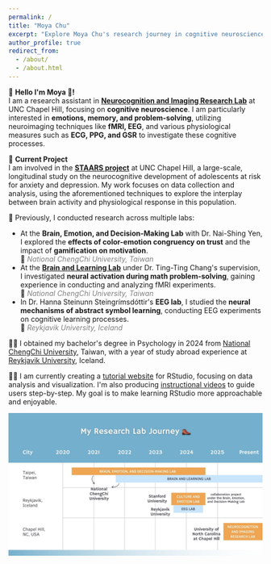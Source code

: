 ```yaml
---
permalink: /
title: "Moya Chu"
excerpt: "Explore Moya Chu's research journey in cognitive neuroscience, using fMRI, EEG, and physiological data to study emotions, memory, problem-solving, depression, anxiety, and many more."
author_profile: true
redirect_from: 
  - /about/
  - /about.html
---
```


🧠 **Hello I'm Moya 🦦!**  
I am a research assistant in [**Neurocognition and Imaging Research Lab**](https://nirl.web.unc.edu/) at UNC Chapel Hill, focusing on **cognitive neuroscience**. I am particularly interested in **emotions, memory, and problem-solving**, utilizing neuroimaging techniques like **fMRI, EEG**, and various physiological measures such as **ECG, PPG, and GSR** to investigate these cognitive processes. 

🧠 **Current Project**  
I am involved in the [**STAARS project**](https://nirl.web.unc.edu/staars/) at UNC Chapel Hill, a large-scale, longitudinal study on the neurocognitive development of adolescents at risk for anxiety and depression. My work focuses on data collection and analysis, using the aforementioned techniques to explore the interplay between brain activity and physiological response in this population. 

🧠 Previously, I conducted research across multiple labs:
- At the **Brain, Emotion, and Decision-Making Lab** with Dr. Nai-Shing Yen, I explored the **effects of color-emotion congruency on trust** and the impact of **gamification on motivation**.  
  📍 *<span style="color:gray;">National ChengChi University, Taiwan</span>*
- At the [**Brain and Learning Lab**](https://bnlnccu.wixsite.com/bnlnccu/home) under Dr. Ting-Ting Chang's supervision, I investigated **neural activation during math problem-solving**, gaining experience in conducting and analyzing fMRI experiments.   
  📍 *<span style="color:gray;">National ChengChi University, Taiwan</span>*
- In Dr. Hanna Steinunn Steingrímsdóttir's **EEG lab**, I studied the **neural mechanisms of abstract symbol learning**, conducting EEG experiments on cognitive learning processes.   
  📍 *<span style="color:gray;">Reykjavik University, Iceland</span>*


👩‍🎓 I obtained my bachelor's degree in Psychology in 2024 from [National ChengChi University](https://www.nccu.edu.tw/index.php?Lang=en), Taiwan, with a year of study abroad experience at [Reykjavik University](https://en.ru.is/), Iceland. 

🧝‍♀️ I am currently creating a [tutorial website](https://cocoyamo.github.io/R_tutorials/) for RStudio, focusing on data analysis and visualization. I'm also producing [instructional videos](https://www.youtube.com/playlist?list=PLrnPgbLdSy7czQs7mrJNR9XQxH75OjvcU) to guide users step-by-step. My goal is to make learning RStudio more approachable and enjoyable.

<img align="bottom" src='/images/my research lab journey.jpg' alt="Moya Chu Research Lab Journey">
